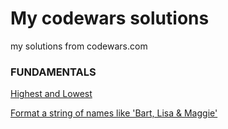# My codewars solutions
my solutions from codewars.com

### FUNDAMENTALS
[Highest and Lowest](https://github.com/PavelLaptev/codewars/blob/master/Highest_and_Lowest.js)

[Format a string of names like 'Bart, Lisa & Maggie'](https://github.com/PavelLaptev/codewars/blob/master/Format%20a%20string%20of%20names%20like%20'Bart%2C%20Lisa%20%26%20Maggie'.js)
